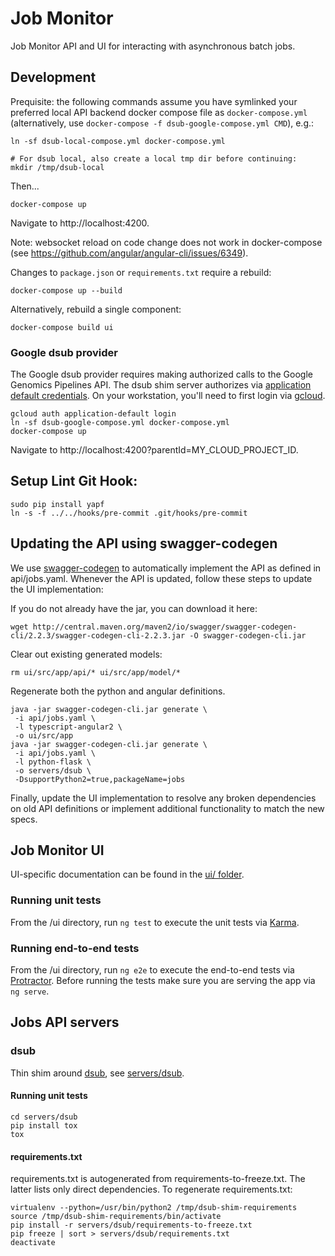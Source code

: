 # Job Monitor

Job Monitor API and UI for interacting with asynchronous batch jobs.

## Development

Prequisite: the following commands assume you have symlinked your preferred
local API backend docker compose file as `docker-compose.yml` (alternatively,
use `docker-compose -f dsub-google-compose.yml CMD`), e.g.:

```
ln -sf dsub-local-compose.yml docker-compose.yml

# For dsub local, also create a local tmp dir before continuing:
mkdir /tmp/dsub-local
```

Then...

```
docker-compose up
```

Navigate to http://localhost:4200.

Note: websocket reload on code change does not work in docker-compose (see
https://github.com/angular/angular-cli/issues/6349).

Changes to `package.json` or `requirements.txt` require a rebuild:

```
docker-compose up --build
```

Alternatively, rebuild a single component:

```
docker-compose build ui
```

### Google dsub provider

The Google dsub provider requires making authorized calls to the Google Genomics
Pipelines API. The dsub shim server authorizes via [application default
credentials](https://developers.google.com/identity/protocols/application-default-credentials).
On your workstation, you'll need to first login via [gcloud](https://cloud.google.com/sdk/docs/quickstarts).

```
gcloud auth application-default login
ln -sf dsub-google-compose.yml docker-compose.yml
docker-compose up
```

Navigate to http://localhost:4200?parentId=MY_CLOUD_PROJECT_ID.

## Setup Lint Git Hook:
```
sudo pip install yapf
ln -s -f ../../hooks/pre-commit .git/hooks/pre-commit
```

## Updating the API using swagger-codegen

We use [swagger-codegen](https://github.com/swagger-api/swagger-codegen) to automatically implement the API as defined in api/jobs.yaml.
Whenever the API is updated, follow these steps to update the UI implementation:

If you do not already have the jar, you can download it here:
```
wget http://central.maven.org/maven2/io/swagger/swagger-codegen-cli/2.2.3/swagger-codegen-cli-2.2.3.jar -O swagger-codegen-cli.jar
```

Clear out existing generated models:
```
rm ui/src/app/api/* ui/src/app/model/*
```

Regenerate both the python and angular definitions.
```
java -jar swagger-codegen-cli.jar generate \
 -i api/jobs.yaml \
 -l typescript-angular2 \
 -o ui/src/app
java -jar swagger-codegen-cli.jar generate \
 -i api/jobs.yaml \
 -l python-flask \
 -o servers/dsub \
 -DsupportPython2=true,packageName=jobs
```

Finally, update the UI implementation to resolve any broken dependencies on old API definitions or implement additional functionality to match the new specs.

## Job Monitor UI

UI-specific documentation can be found in the [ui/ folder](ui/README.md).

### Running unit tests

From the /ui directory, run `ng test` to execute the unit tests via [Karma](https://karma-runner.github.io).

### Running end-to-end tests

From the /ui directory, run `ng e2e` to execute the end-to-end tests via [Protractor](http://www.protractortest.org/).
Before running the tests make sure you are serving the app via `ng serve`.

## Jobs API servers

### dsub

Thin shim around [dsub](https://github.com/googlegenomics/dsub), see
[servers/dsub](servers/dsub).

#### Running unit tests

```
cd servers/dsub
pip install tox
tox
```

#### requirements.txt

requirements.txt is autogenerated from requirements-to-freeze.txt. The latter
lists only direct dependencies. To regenerate requirements.txt:

```
virtualenv --python=/usr/bin/python2 /tmp/dsub-shim-requirements
source /tmp/dsub-shim-requirements/bin/activate
pip install -r servers/dsub/requirements-to-freeze.txt
pip freeze | sort > servers/dsub/requirements.txt
deactivate
```
